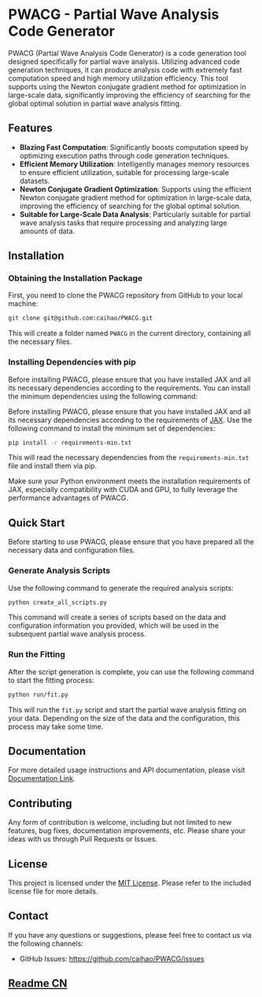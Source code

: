 # PWACG - Partial Wave Analysis Code Generator

PWACG (Partial Wave Analysis Code Generator) is a code generation tool designed specifically for partial wave analysis. Utilizing advanced code generation techniques, it can produce analysis code with extremely fast computation speed and high memory utilization efficiency. This tool supports using the Newton conjugate gradient method for optimization in large-scale data, significantly improving the efficiency of searching for the global optimal solution in partial wave analysis fitting.

## Features

- **Blazing Fast Computation**: Significantly boosts computation speed by optimizing execution paths through code generation techniques.
- **Efficient Memory Utilization**: Intelligently manages memory resources to ensure efficient utilization, suitable for processing large-scale datasets.
- **Newton Conjugate Gradient Optimization**: Supports using the efficient Newton conjugate gradient method for optimization in large-scale data, improving the efficiency of searching for the global optimal solution.
- **Suitable for Large-Scale Data Analysis**: Particularly suitable for partial wave analysis tasks that require processing and analyzing large amounts of data.

## Installation

### Obtaining the Installation Package

First, you need to clone the PWACG repository from GitHub to your local machine:

```bash
git clone git@github.com:caihao/PWACG.git
```

This will create a folder named `PWACG` in the current directory, containing all the necessary files.

### Installing Dependencies with pip

Before installing PWACG, please ensure that you have installed JAX and all its necessary dependencies according to the requirements. You can install the minimum dependencies using the following command:

Before installing PWACG, please ensure that you have installed JAX and all its necessary dependencies according to the requirements of [JAX](https://github.com/google/jax). Use the following command to install the minimum set of dependencies:

```bash
pip install -r requirements-min.txt
```

This will read the necessary dependencies from the `requirements-min.txt` file and install them via pip.

Make sure your Python environment meets the installation requirements of JAX, especially compatibility with CUDA and GPU, to fully leverage the performance advantages of PWACG.

## Quick Start

Before starting to use PWACG, please ensure that you have prepared all the necessary data and configuration files.

### Generate Analysis Scripts

Use the following command to generate the required analysis scripts:

```bash
python create_all_scripts.py
```

This command will create a series of scripts based on the data and configuration information you provided, which will be used in the subsequent partial wave analysis process.

### Run the Fitting

After the script generation is complete, you can use the following command to start the fitting process:

```bash
python run/fit.py
```

This will run the `fit.py` script and start the partial wave analysis fitting on your data. Depending on the size of the data and the configuration, this process may take some time.

## Documentation

For more detailed usage instructions and API documentation, please visit [Documentation Link](documentation/Tutorial_EN.md).

## Contributing

Any form of contribution is welcome, including but not limited to new features, bug fixes, documentation improvements, etc. Please share your ideas with us through Pull Requests or Issues.

## License

This project is licensed under the [MIT License](LICENSE). Please refer to the included license file for more details.

## Contact

If you have any questions or suggestions, please feel free to contact us via the following channels:

- GitHub Issues: https://github.com/caihao/PWACG/issues

## [Readme CN](documentation/README_CN.md)